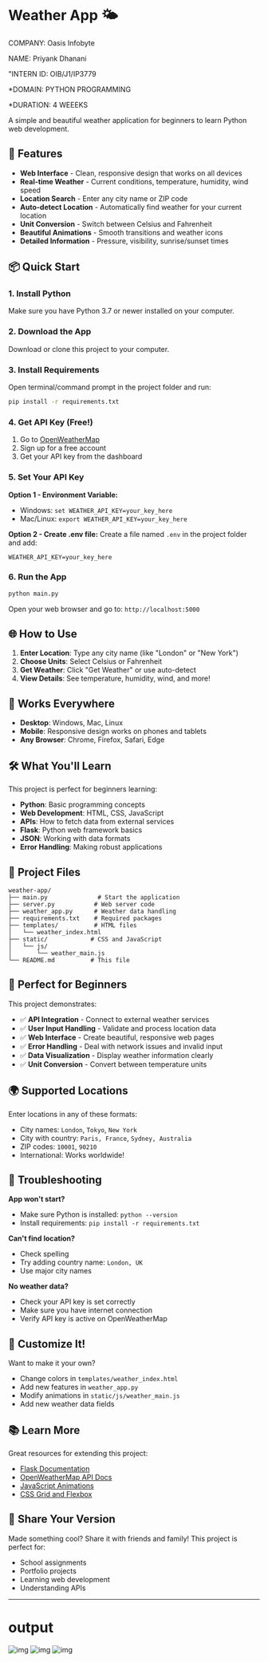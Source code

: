 # Weather App 🌤️

COMPANY: Oasis Infobyte

NAME: Priyank Dhanani

"INTERN ID: OIB/J1/IP3779

*DOMAIN: PYTHON PROGRAMMING

*DURATION: 4 WEEEKS

A simple and beautiful weather application for beginners to learn Python web development.

## 🚀 Features

- **Web Interface** - Clean, responsive design that works on all devices
- **Real-time Weather** - Current conditions, temperature, humidity, wind speed
- **Location Search** - Enter any city name or ZIP code
- **Auto-detect Location** - Automatically find weather for your current location
- **Unit Conversion** - Switch between Celsius and Fahrenheit
- **Beautiful Animations** - Smooth transitions and weather icons
- **Detailed Information** - Pressure, visibility, sunrise/sunset times

## 📦 Quick Start

### 1. Install Python
Make sure you have Python 3.7 or newer installed on your computer.

### 2. Download the App
Download or clone this project to your computer.

### 3. Install Requirements
Open terminal/command prompt in the project folder and run:
```bash
pip install -r requirements.txt
```

### 4. Get API Key (Free!)
1. Go to [OpenWeatherMap](https://openweathermap.org/api)
2. Sign up for a free account
3. Get your API key from the dashboard

### 5. Set Your API Key
**Option 1 - Environment Variable:**
- Windows: `set WEATHER_API_KEY=your_key_here`
- Mac/Linux: `export WEATHER_API_KEY=your_key_here`

**Option 2 - Create .env file:**
Create a file named `.env` in the project folder and add:
```
WEATHER_API_KEY=your_key_here
```

### 6. Run the App
```bash
python main.py
```

Open your web browser and go to: `http://localhost:5000`

## 🌐 How to Use

1. **Enter Location**: Type any city name (like "London" or "New York")
2. **Choose Units**: Select Celsius or Fahrenheit
3. **Get Weather**: Click "Get Weather" or use auto-detect
4. **View Details**: See temperature, humidity, wind, and more!

## 📱 Works Everywhere

- **Desktop**: Windows, Mac, Linux
- **Mobile**: Responsive design works on phones and tablets
- **Any Browser**: Chrome, Firefox, Safari, Edge

## 🛠️ What You'll Learn

This project is perfect for beginners learning:
- **Python**: Basic programming concepts
- **Web Development**: HTML, CSS, JavaScript
- **APIs**: How to fetch data from external services
- **Flask**: Python web framework basics
- **JSON**: Working with data formats
- **Error Handling**: Making robust applications

## 📁 Project Files

```
weather-app/
├── main.py              # Start the application
├── server.py           # Web server code
├── weather_app.py      # Weather data handling
├── requirements.txt    # Required packages
├── templates/          # HTML files
│   └── weather_index.html
├── static/            # CSS and JavaScript
│   └── js/
│       └── weather_main.js
└── README.md          # This file
```

## 🎯 Perfect for Beginners

This project demonstrates:
- ✅ **API Integration** - Connect to external weather services
- ✅ **User Input Handling** - Validate and process location data
- ✅ **Web Interface** - Create beautiful, responsive web pages
- ✅ **Error Handling** - Deal with network issues and invalid input
- ✅ **Data Visualization** - Display weather information clearly
- ✅ **Unit Conversion** - Convert between temperature units

## 🌍 Supported Locations

Enter locations in any of these formats:
- City names: `London`, `Tokyo`, `New York`
- City with country: `Paris, France`, `Sydney, Australia`
- ZIP codes: `10001`, `90210`
- International: Works worldwide!

## 🔧 Troubleshooting

**App won't start?**
- Make sure Python is installed: `python --version`
- Install requirements: `pip install -r requirements.txt`

**Can't find location?**
- Check spelling
- Try adding country name: `London, UK`
- Use major city names

**No weather data?**
- Check your API key is set correctly
- Make sure you have internet connection
- Verify API key is active on OpenWeatherMap

## 🎨 Customize It!

Want to make it your own?
- Change colors in `templates/weather_index.html`
- Add new features in `weather_app.py`
- Modify animations in `static/js/weather_main.js`
- Add new weather data fields

## 📚 Learn More

Great resources for extending this project:
- [Flask Documentation](https://flask.palletsprojects.com/)
- [OpenWeatherMap API Docs](https://openweathermap.org/api)
- [JavaScript Animations](https://developer.mozilla.org/en-US/docs/Web/API/Web_Animations_API)
- [CSS Grid and Flexbox](https://css-tricks.com/)

## 🤝 Share Your Version

Made something cool? Share it with friends and family!
This project is perfect for:
- School assignments
- Portfolio projects
- Learning web development
- Understanding APIs

---

# output
![img](https://github.com/user-attachments/assets/e8e1b50a-6f0f-4431-aff1-0fa215bc152e)
![img](https://github.com/user-attachments/assets/5681782b-c260-45c6-8f27-3783721e6910)
![img](https://github.com/user-attachments/assets/fd3dfded-e80b-47d2-b07a-ccdb1e1fbea8)


